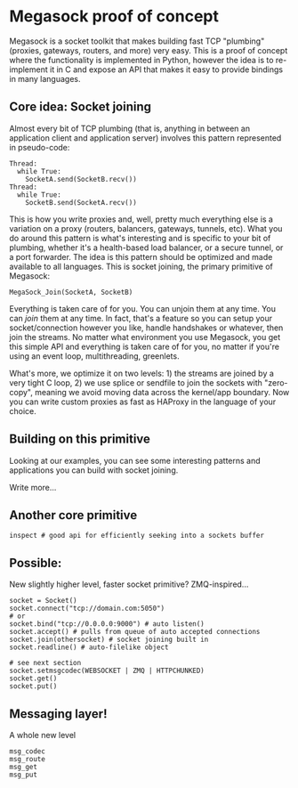 # Megasock proof of concept

Megasock is a socket toolkit that makes building fast TCP "plumbing"
(proxies, gateways, routers, and more) very easy. This is a proof of concept
where the functionality is implemented in Python, however the idea is to
re-implement it in C and expose an API that makes it easy to provide
bindings in many languages. 

## Core idea: Socket joining

Almost every bit of TCP plumbing (that is, anything in between an
application client and application server) involves this pattern
represented in pseudo-code:

	Thread:
	  while True:
	    SocketA.send(SocketB.recv())
	Thread:
	  while True:
	    SocketB.send(SocketA.recv())

This is how you write proxies and, well, pretty much everything else is
a variation on a proxy (routers, balancers, gateways, tunnels, etc). What you do
around this pattern is what's interesting and is specific to your bit of
plumbing, whether it's a health-based load balancer, or a secure tunnel,
or a port forwarder. The idea is this pattern should be optimized and
made available to all languages. This is socket joining, the primary
primitive of Megasock:

	MegaSock_Join(SocketA, SocketB)

Everything is taken care of for you. You can unjoin them at any time.
You can *join* them at any time. In fact, that's a feature so you can
setup your socket/connection however you like, handle handshakes or
whatever, then join the streams. No matter what environment you use
Megasock, you get this simple API and everything is taken care of for
you, no matter if you're using an event loop, multithreading, greenlets. 

What's more, we optimize it on two levels: 1) the streams are joined by
a very tight C loop, 2) we use splice or sendfile to join the sockets
with "zero-copy", meaning we avoid moving data across the kernel/app
boundary. Now you can write custom proxies as fast as HAProxy in
the language of your choice. 

## Building on this primitive

Looking at our examples, you can see some interesting patterns and
applications you can build with socket joining. 

Write more...

## Another core primitive

	inspect # good api for efficiently seeking into a sockets buffer

## Possible:

New slightly higher level, faster socket primitive? ZMQ-inspired...

	socket = Socket()
	socket.connect("tcp://domain.com:5050")
	# or 
	socket.bind("tcp://0.0.0.0:9000") # auto listen()
	socket.accept() # pulls from queue of auto accepted connections
	socket.join(othersocket) # socket joining built in
	socket.readline() # auto-filelike object
	
	# see next section
	socket.setmsgcodec(WEBSOCKET | ZMQ | HTTPCHUNKED)
	socket.get()
	socket.put()

## Messaging layer!

A whole new level

	msg_codec
	msg_route
	msg_get
	msg_put
